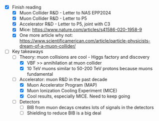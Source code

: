 - [x] Finish reading
  - [x] Muon Collider R&D - Letter to NAS EPP2024
  - [x] Muon Collider R&D - Letter to P5
  - [x] Accelerator R&D - Letter to P5, joint with C3
  - [x] Mice: https://www.nature.com/articles/s41586-020-1958-9
  - [x] One more article why not: https://www.scientificamerican.com/article/particle-physicists-dream-of-a-muon-collider/
- [ ] Key takeaways
  - [ ] Theory: muon collisions are cool - Higgs factory and discovery
    - [x] VBF >> annihilation at muon collider
    - [x] 10 TeV muons similar to 50-200 TeV protons because muons fundamental
  - [ ] Accelerator: muon R&D in the past decade
    - [x] Muon Accelerator Program (MAP)
    - [x] Muon Ionization Cooling Experiment (MICE)
    - [x] Cool results, especially MICE. Need to keep going
  - [ ] Detectors
    - [ ] BIB from muon decays creates lots of signals in the detectors
    - [ ] Shielding to reduce BIB is a big deal
